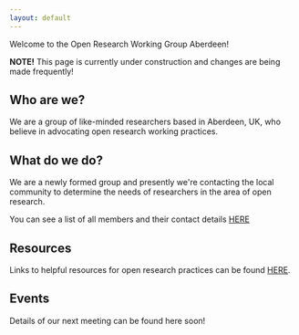 ```yaml
---
layout: default
---
```


Welcome to the Open Research Working Group Aberdeen! 

**NOTE!** This page is currently under construction and changes are being made frequently!

## Who are we?

We are a group of like-minded researchers based in Aberdeen, UK, who believe in advocating open research working practices. 


## What do we do?

We are a newly formed group and presently we're contacting the local community to determine the needs of researchers in the area of open research. 

You can see a list of all members and their contact details [HERE](./members.md)


## Resources

Links to helpful resources for open research practices can be found [HERE](./resources.md).


## Events

Details of our next meeting can be found here soon!


